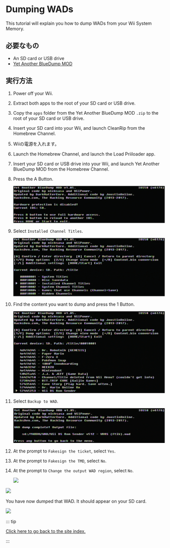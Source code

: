 # Dumping WADs

This tutorial will explain you how to dump WADs from your Wii System Memory.

## 必要なもの

- An SD card or USB drive
- [Yet Another BlueDump MOD](https://oscwii.org/library/app/Yet-Another-BlueDump-Mod)

## 実行方法

1. Power off your Wii.

2. Extract both apps to the root of your SD card or USB drive.

3. Copy the `apps` folder from the Yet Another BlueDump MOD `.zip` to the root of your SD card or USB drive.

4. Insert your SD card into your Wii, and launch CleanRip from the Homebrew Channel.

5. Wiiの電源を入れます。

6. Launch the Homebrew Channel, and launch the Load Priiloader app.

7. Insert your SD card or USB drive into your Wii, and launch Yet Another BlueDump MOD from the Homebrew Channel.

8. Press the A Button.

   ![](/images/homebrew/DumpWADS/1.png)

9. Select `Installed Channel Titles`.

   ![](/images/homebrew/DumpWADS/2.png)

10. Find the content you want to dump and press the 1 Button.

    ![](/images/homebrew/DumpWADS/3.png)

11. Select `Backup to WAD`.

    ![](/images/homebrew/DumpWADS/4.png)

12. At the prompt to `Fakesign the ticket`, select `Yes`.

13. At the prompt to `Fakesign the TMD`, select `No`.

14. At the prompt to `Change the output WAD region`, select `No`.

    ![](/images/homebrew/DumpWADS/5.png)

![](/images/homebrew/DumpWADS/6.png)

You have now dumped that WAD. It should appear on your SD card.

![](/images/homebrew/DumpWADS/7.png)

::: tip

[Click here to go back to the site index.](site-navigation)

:::

